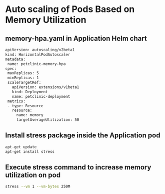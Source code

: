 # Auto scaling of Pods Based on Memory Utilization


 ## memory-hpa.yaml in Application Helm chart
 ```sh
 apiVersion: autoscaling/v2beta1
kind: HorizontalPodAutoscaler
metadata:
  name: petclinic-memory-hpa
spec:
  maxReplicas: 5
  minReplicas: 1
  scaleTargetRef:
    apiVersion: extensions/v1beta1
    kind: Deployment
    name: petclinic-deployment
  metrics:
  - type: Resource
    resource:
      name: memory
      targetAverageUtilization: 50
 ```
 
 ## Install stress package inside the Application pod
 ```sh
 apt-get update
 apt-get install stress
 ```
## Execute stress command to increase memory utilization on pod
```sh
stress --vm 1 --vm-bytes 250M  
```
